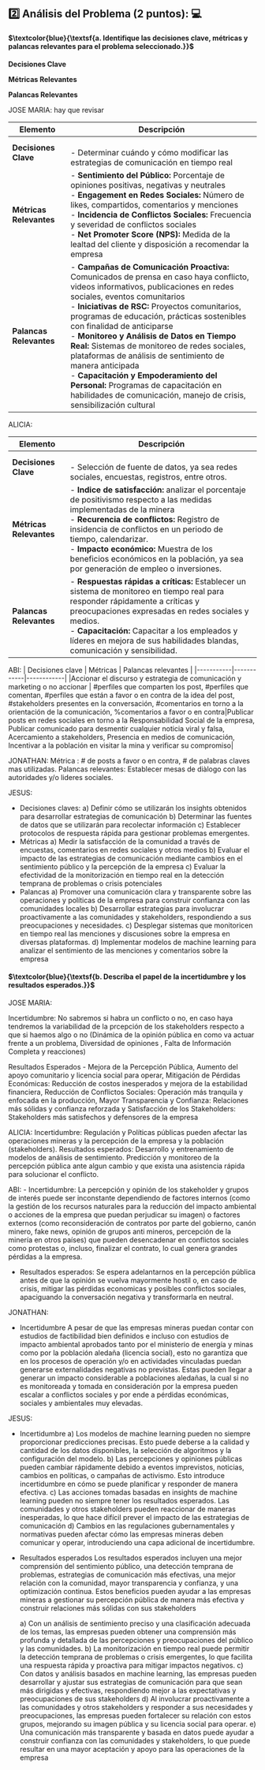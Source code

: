 
## :two: Análisis del Problema (2 puntos): 💻

#### $\textcolor{blue}{\textsf{a. Identifique las decisiones clave, métricas y palancas relevantes para el problema seleccionado.}}$ 


**Decisiones Clave**


**Métricas Relevantes**


**Palancas Relevantes**


JOSE MARIA: hay que revisar

| **Elemento**            | **Descripción**                                                                                                                                                          |
|-------------------------|--------------------------------------------------------------------------------------------------------------------------------------------------------------------------|
| **Decisiones Clave**    | <br>- Determinar cuándo y cómo modificar las estrategias de comunicación en tiempo real      |
| **Métricas Relevantes** | - **Sentimiento del Público:** Porcentaje de opiniones positivas, negativas y neutrales<br>- **Engagement en Redes Sociales:** Número de likes, compartidos, comentarios y menciones<br>- **Incidencia de Conflictos Sociales:** Frecuencia y severidad de conflictos sociales<br>- **Net Promoter Score (NPS):** Medida de la lealtad del cliente y disposición a recomendar la empresa       |
| **Palancas Relevantes** | - **Campañas de Comunicación Proactiva:** Comunicados de prensa en caso haya conflicto, videos informativos, publicaciones en redes sociales, eventos comunitarios<br>- **Iniciativas de RSC:** Proyectos comunitarios, programas de educación, prácticas sostenibles con finalidad de anticiparse<br>- **Monitoreo y Análisis de Datos en Tiempo Real:** Sistemas de monitoreo de redes sociales, plataformas de análisis de sentimiento de manera anticipada<br>- **Capacitación y Empoderamiento del Personal:** Programas de capacitación en habilidades de comunicación, manejo de crisis, sensibilización cultural  |

ALICIA:

| **Elemento**            | **Descripción**                                                                                                                                                          |
|-------------------------|--------------------------------------------------------------------------------------------------------------------------------------------------------------------------|
| **Decisiones Clave**    | <br>- Selección de fuente de datos, ya sea redes sociales, encuestas, registros, entre otros.     |
| **Métricas Relevantes** | - **Indice de satisfacción:** analizar el porcentaje de positivismo respecto a las medidas implementadas de la minera<br>- **Recurencia de conflictos:** Registro de insidencia de conflictos en un periodo de tiempo, calendarizar. <br>- **Impacto económico:** Muestra de los beneficios económicos en la población, ya sea por generación de empleo o inversiones.      |
| **Palancas Relevantes** | - **Respuestas rápidas a críticas:** Establecer un sistema de monitoreo en tiempo real para responder rápidamente a críticas y preocupaciones expresadas en redes sociales y medios.<br>- **Capacitación:** Capacitar a los empleados y líderes en mejora de sus habilidades blandas, comunicación y sensibilidad.<br>  


ABI:
| Decisiones clave | Métricas | Palancas relevantes | 
|-----------|------------|------------|
|Accionar el discurso y estrategia de comunicación y marketing o no accionar | #perfiles que comparten los post,  #perfiles que comentan, #perfiles que están a favor o en contra de la idea del post, #stakeholders presentes en la conversación, #comentarios en torno a la orientación de la comunicación, %comentarios a favor o en contra|Publicar posts en redes sociales en torno a la Responsabilidad Social de la empresa, Publicar comunicado para desmentir cualquier noticia viral y falsa, Acercamiento a stakeholders, Presencia en medios de comunicación, Incentivar a la población en visitar la mina y verificar su compromiso|

JONATHAN: Métrica : # de posts a favor o en contra, # de palabras claves mas utilizadas. Palancas relevantes: Establecer mesas de diàlogo con las autoridades y/o lideres sociales.

JESUS:
- Decisiones claves:
  a) Definir cómo se utilizarán los insights obtenidos para desarrollar estrategias de comunicación
  b) Determinar las fuentes de datos que se utilizarán para recolectar información
  c) Establecer protocolos de respuesta rápida para gestionar problemas emergentes.
- Métricas
  a) Medir la satisfacción de la comunidad a través de encuestas, comentarios en redes sociales y otros medios
  b) Evaluar el impacto de las estrategias de comunicación mediante cambios en el sentimiento público y la percepción de la empresa
  c) Evaluar la efectividad de la monitorización en tiempo real en la detección temprana de problemas o crisis potenciales
- Palancas
  a) Promover una comunicación clara y transparente sobre las operaciones y políticas de la empresa para construir confianza con las comunidades locales
  b) Desarrollar estrategias para involucrar proactivamente a las comunidades y stakeholders, respondiendo a sus preocupaciones y necesidades.
  c) Desplegar sistemas que monitoricen en tiempo real las menciones y discusiones sobre la empresa en diversas plataformas.
  d) Implementar modelos de machine learning para analizar el sentimiento de las menciones y comentarios sobre la empresa




#### $\textcolor{blue}{\textsf{b. Describa el papel de la incertidumbre y los resultados esperados.}}$ 


JOSE MARIA:

Incertidumbre: No sabremos si habra un conflicto o no, en caso haya tendremos la variabilidad de la prcepción de los stakeholders respecto a que si haemos algo o no (Dinámica de la opinión pública en como va actuar frente a un problema, Diversidad de opiniones , Falta de Información Completa y reacciones)

Resultados Esperados - Mejora de la Percepción Pública, Aumento del apoyo comunitario y licencia social para operar, Mitigación de Pérdidas Económicas: Reducción de costos inesperados y mejora de la estabilidad financiera, Reducción de Conflictos Sociales: Operación más tranquila y enfocada en la producción, Mayor Transparencia y Confianza: Relaciones más sólidas y confianza reforzada y Satisfacción de los Stakeholders: Stakeholders más satisfechos y defensores de la empresa


ALICIA:
Incertidumbre: Regulación y Políticas públicas pueden afectar las operaciones mineras y la percepción de la empresa y la población (stakeholders).
Resultados esperados: Desarrollo y entrenamiento de modelos de análisis de sentimiento. Predicción y monitoreo de la percepción pública ante algun cambio y que exista una asistencia rápida para solucionar el conflicto.

ABI: - Incertidumbre: La percepción y opinión de los stakeholder y grupos de interés puede ser inconstante dependiendo de factores internos (como la gestión de los recursos naturales para la reducción del impacto ambiental o acciones de la empresa que puedan perjudicar su imagen) o factores externos (como reconsideración de contratos por parte del gobierno, canón minero, fake news, opinión de grupos anti mineros, percepción de la minería en otros países) que pueden desencadenar en conflictos sociales como protestas o, incluso, finalizar el contrato, lo cual genera grandes pérdidas a la empresa.

- Resultados esperados: Se espera adelantarnos en la percepción pública antes de que la opinión se vuelva mayormente hostil o, en caso de crisis, mitigar las pérdidas economicas y posibles conflictos sociales, apaciguando la conversación negativa y transformarla en neutral.

JONATHAN:
- Incertidumbre
A pesar de que las empresas mineras puedan contar con estudios de factibilidad bien definidos e incluso con estudios de impacto ambiental aprobados tanto por el ministerio de energía y minas como por la población aledaña (licencia social), esto no garantiza que en los procesos de operación y/o en actividades vinculadas puedan generarse externalidades negativas no previstas. Estas pueden llegar a generar un impacto considerable a poblaciones aledañas, la cual si no es monitoreada y tomada en consideración por la empresa pueden escalar a conflictos sociales y por ende a pérdidas económicas, sociales y ambientales muy elevadas.

JESUS:
- Incertidumbre
  a) Los modelos de machine learning pueden no siempre proporcionar predicciones precisas. Esto puede deberse a la calidad y cantidad de los datos disponibles, la selección de algoritmos y la configuración del modelo.
  b) Las percepciones y opiniones públicas pueden cambiar rápidamente debido a eventos imprevistos, noticias, cambios en políticas, o campañas de activismo. Esto introduce incertidumbre en cómo se puede planificar y responder de manera efectiva.
  c) Las acciones tomadas basadas en insights de machine learning pueden no siempre tener los resultados esperados. Las comunidades y otros stakeholders pueden reaccionar de maneras inesperadas, lo que hace difícil prever el impacto de las estrategias de comunicación
  d) Cambios en las regulaciones gubernamentales y normativas pueden afectar cómo las empresas mineras deben comunicar y operar, introduciendo una capa adicional de incertidumbre.
- Resultados esperados
Los resultados esperados incluyen una mejor comprensión del sentimiento público, una detección temprana de problemas, estrategias de comunicación más efectivas, una mejor relación con la comunidad, mayor transparencia y confianza, y una optimización continua. Estos beneficios pueden ayudar a las empresas mineras a gestionar su percepción pública de manera más efectiva y construir relaciones más sólidas con sus stakeholders

  a) Con un análisis de sentimiento preciso y una clasificación adecuada de los temas, las empresas pueden obtener una comprensión más profunda y detallada de las percepciones y preocupaciones del público y las comunidades.
  b) La monitorización en tiempo real puede permitir la detección temprana de problemas o crisis emergentes, lo que facilita una respuesta rápida y proactiva para mitigar impactos negativos.
  c) Con datos y análisis basados en machine learning, las empresas pueden desarrollar y ajustar sus estrategias de comunicación para que sean más dirigidas y efectivas, respondiendo mejor a las expectativas y preocupaciones de sus stakeholders
  d) Al involucrar proactivamente a las comunidades y otros stakeholders y responder a sus necesidades y preocupaciones, las empresas pueden fortalecer su relación con estos grupos, mejorando su imagen pública y su licencia social para operar.
  e) Una comunicación más transparente y basada en datos puede ayudar a construir confianza con las comunidades y stakeholders, lo que puede resultar en una mayor aceptación y apoyo para las operaciones de la empresa
